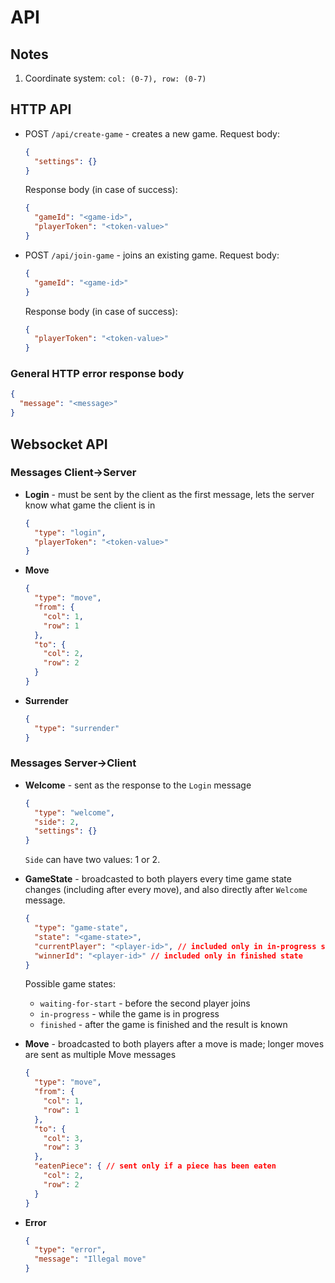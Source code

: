 # API

## Notes
1. Coordinate system: `col: (0-7), row: (0-7)`

## HTTP API

- POST `/api/create-game` - creates a new game.
  Request body:
  ```json
  {
    "settings": {}
  }
  ```
  Response body (in case of success):
  ```json
  {
    "gameId": "<game-id>",
    "playerToken": "<token-value>"
  }
  ```

- POST `/api/join-game` - joins an existing game.
  Request body:
  ```json
  {
    "gameId": "<game-id>"
  }
  ```
  Response body (in case of success):
  ```json
  {
    "playerToken": "<token-value>"
  }
  ```
  
### General HTTP error response body
```json
{
  "message": "<message>"
}
```

## Websocket API

### Messages Client->Server

- **Login** - must be sent by the client as the first message, lets the server know what game the client is in
  ```json
  {
    "type": "login",
    "playerToken": "<token-value>"
  }
  ```

- **Move**
  ```json
  {
    "type": "move",
    "from": {
      "col": 1,
      "row": 1
    },
    "to": {
      "col": 2,
      "row": 2
    }
  }
  ```

- **Surrender**
  ```json
  {
    "type": "surrender"
  }
  ```

### Messages Server->Client

- **Welcome** - sent as the response to the `Login` message
  ```json
  {
    "type": "welcome",
    "side": 2,
    "settings": {}
  }
  ```
  `Side` can have two values: 1 or 2.


- **GameState** - broadcasted to both players every time game state changes (including after every move),
  and also directly after `Welcome` message.
  ```json
  {
    "type": "game-state",
    "state": "<game-state>",
    "currentPlayer": "<player-id>", // included only in in-progress state
    "winnerId": "<player-id>" // included only in finished state
  }
  ```
  Possible game states:
  - `waiting-for-start` - before the second player joins
  - `in-progress` - while the game is in progress
  - `finished` - after the game is finished and the result is known


- **Move** - broadcasted to both players after a move is made;
  longer moves are sent as multiple Move messages
  ```json
  {
    "type": "move",
    "from": {
      "col": 1,
      "row": 1
    },
    "to": {
      "col": 3,
      "row": 3
    },
    "eatenPiece": { // sent only if a piece has been eaten
      "col": 2,
      "row": 2
    }
  }
  ```

- **Error**
  ```json
  {
    "type": "error",
    "message": "Illegal move"
  }
  ```
